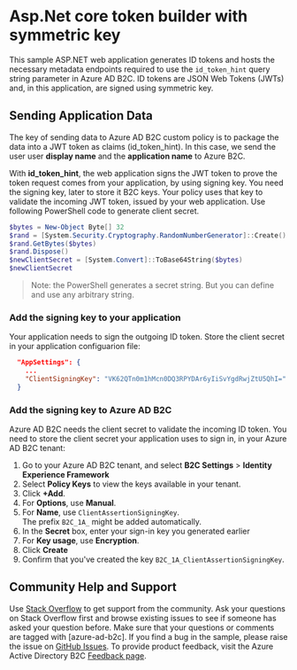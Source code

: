 # Asp.Net core token builder with symmetric key 
This sample ASP.NET web application generates ID tokens and hosts the necessary metadata endpoints required to use the `id_token_hint` query string parameter in Azure AD B2C. ID tokens are JSON Web Tokens (JWTs) and, in this application, are signed using symmetric key. 


## Sending Application Data

The key of sending data to Azure AD B2C custom policy is to package the data into a JWT token as claims (id_token_hint). In this case, we send the user user **display name** and the **application name** to Azure B2C. 


With **id_token_hint**, the web application signs the JWT token to prove the token request comes from your application, by using signing key. You need the signing key, later to store it B2C keys. Your policy uses that key to validate the incoming JWT token, issued by your web application. Use following PowerShell code to generate client secret.

```PowerShell
$bytes = New-Object Byte[] 32
$rand = [System.Security.Cryptography.RandomNumberGenerator]::Create()
$rand.GetBytes($bytes)
$rand.Dispose()
$newClientSecret = [System.Convert]::ToBase64String($bytes)
$newClientSecret
```

> Note: the PowerShell generates a secret string. But you can define and use any arbitrary string.

###  Add the signing key to your application
Your application needs to sign the outgoing ID token. Store the client secret in your application configuarion file:  
```JSON
  "AppSettings": {
    ...
    "ClientSigningKey": "VK62QTn0m1hMcn0DQ3RPYDAr6yIiSvYgdRwjZtU5QhI="
  }
```

###  Add the signing key to Azure AD B2C
Azure AD B2C needs the client secret to validate the incoming ID token. You need to store the client secret your application uses to sign in, in your Azure AD B2C tenant:  

1.  Go to your Azure AD B2C tenant, and select **B2C Settings** > **Identity Experience Framework**
2.  Select **Policy Keys** to view the keys available in your tenant.
3.  Click **+Add**.
4.  For **Options**, use **Manual**.
5.  For **Name**, use `ClientAssertionSigningKey`.  
    The prefix `B2C_1A_` might be added automatically.
6.  In the **Secret** box, enter your sign-in key you generated earlier
7.  For **Key usage**, use **Encryption**.
8.  Click **Create**
9.  Confirm that you've created the key `B2C_1A_ClientAssertionSigningKey`.


## Community Help and Support
Use [Stack Overflow](https://stackoverflow.com/questions/tagged/azure-ad-b2c) to get support from the community. Ask your questions on Stack Overflow first and browse existing issues to see if someone has asked your question before. Make sure that your questions or comments are tagged with [azure-ad-b2c].
If you find a bug in the sample, please raise the issue on [GitHub Issues](https://github.com/azure-ad-b2c/samples/issues).
To provide product feedback, visit the Azure Active Directory B2C [Feedback page](https://feedback.azure.com/forums/169401-azure-active-directory?category_id=160596).
